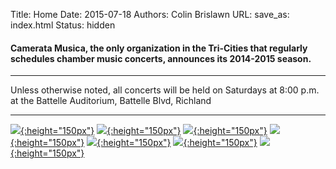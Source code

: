 Title: Home 
Date: 2015-07-18
Authors: Colin Brislawn
URL:
save_as: index.html 
Status: hidden

<!-- # Chamber Music for the Tri-Cities -->

#### Camerata Musica, the only organization in the Tri-Cities that regularly schedules chamber music concerts, announces its 2014-2015 season.

---

Unless otherwise noted, all concerts will be held on Saturdays at 8:00 p.m. at the Battelle Auditorium, Battelle Blvd, Richland

---

<!-- using relative links here for ease-->
[![ ]({filename}/images/StephenBeus200.jpg){:height="150px"}](stephen-beus-piano.html)
[![ ]({filename}/images/CheifetzGuggenheim200.png){:height="150px"}](cheifetz-and-guggenheim.html)
[![ ]({filename}/images/TheRoseEnsemble200.png){:height="150px"}](the-rose-ensemble.html)
[![ ]({filename}/images/Cosi200.png){:height="150px"}](cosi-quartet.html)
[![ ]({filename}/images/Tremonti200.png){:height="150px"}](trio-tremonti.html)
[![ ]({filename}/images/Borealis200.jpg){:height="150px"}](borealis-wind-quintet.html)
[![ ]({filename}/images/Simphonie200.png){:height="150px"}](simphonie.html)
